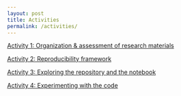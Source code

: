 ```yaml
---
layout: post
title: Activities
permalink: /activities/
---
```

[Activity 1: Organization & assessment of research materials](https://docs.google.com/document/d/1Rh3pTZeJikceWaiba86gXdDHcthkRKjcUkAxiCh7vlE/edit)

[Activity 2: Reproducibility framework](https://docs.google.com/document/d/1E0c5-DDVo2MMoF2rPOiH2brIZyC_3YZZrcgp0x6VCPs/edit)

[Activity 3: Exploring the repository and the notebook](/cdcf-workshop2B/activity3)

[Activity 4: Experimenting with the code](/cdcf-workshop2B/activity4)